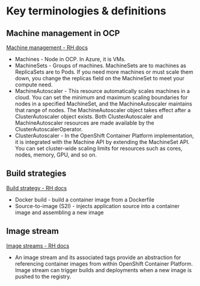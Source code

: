 # Key terminologies & definitions

## Machine management in OCP 
[Machine management - RH docs](https://docs.openshift.com/container-platform/4.11/machine_management/index.html)
* Machines - Node in OCP. In Azure, it is VMs.
* MachineSets - Groups of machines. MachineSets are to machines as ReplicaSets are to Pods. If you need more machines or must scale them down, you change the replicas field on the MachineSet to meet your compute need.
* MachineAutoscaler - This resource automatically scales machines in a cloud. You can set the minimum and maximum scaling boundaries for nodes in a specified MachineSet, and the MachineAutoscaler maintains that range of nodes. The MachineAutoscaler object takes effect after a ClusterAutoscaler object exists. Both ClusterAutoscaler and MachineAutoscaler resources are made available by the ClusterAutoscalerOperator.
* ClusterAutoscaler -  In the OpenShift Container Platform implementation, it is integrated with the Machine API by extending the MachineSet API. You can set cluster-wide scaling limits for resources such as cores, nodes, memory, GPU, and so on.

## Build strategies
[Build strategy - RH docs](https://docs.openshift.com/container-platform/4.11/cicd/builds/build-strategies.html)
* Docker build - build a container image from a Dockerfile
* Source-to-image (S2I) - injects application source into a container image and assembling a new image

## Image stream
[Image streams - RH docs](https://docs.openshift.com/container-platform/4.11/openshift_images/image-streams-manage.html)
* An image stream and its associated tags provide an abstraction for referencing container images from within OpenShift Container Platform. Image stream can trigger builds and deployments when a new image is pushed to the registry.

